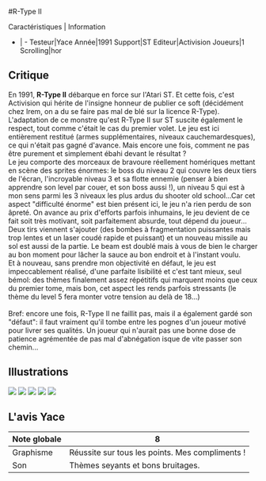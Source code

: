 #R-Type II

Caractéristiques | Information
- | -
Testeur|Yace
Année|1991
Support|ST
Editeur|Activision
Joueurs|1
Scrolling|hor

## Critique
En 1991, <b>R-Type II</b> débarque en force sur l'Atari ST. Et cette fois, c'est Activision qui hérite de l'insigne honneur de publier ce soft (décidément chez Irem, on a du se faire pas mal de blé sur la licence R-Type).<br/>L'adaptation de ce monstre qu'est R-Type II sur ST suscite également le respect, tout comme c'était le cas du premier volet. Le jeu est ici entièrement restitué (armes supplémentaires, niveaux cauchemardesques), ce qui n'était pas gagné d'avance. Mais encore une fois, comment ne pas être purement et simplement ébahi devant le résultat ?<br/>Le jeu comporte des morceaux de bravoure réellement homériques mettant en scène des sprites énormes: le boss du niveau 2 qui couvre les deux tiers de l'écran, l'incroyable niveau 3 et sa flotte ennemie (penser à bien apprendre son level par couer, et son boss aussi !), un niveau 5 qui est à mon sens parmi les 3 niveaux les plus ardus du shooter old school...Car cet aspect "difficulté énorme" est bien présent ici, le jeu n'a rien perdu de son âpreté. On avance au prix d'efforts parfois inhumains, le jeu devient de ce fait soit très motivant, soit parfaitement absurde, tout dépend du joueur...<br/>Deux tirs viennent s'ajouter (des bombes à fragmentation puissantes mais trop lentes et un laser coudé rapide et puissant) et un nouveau missile au sol est aussi de la partie. Le beam est doublé mais à vous de bien le charger au bon moment pour lâcher la sauce au bon endroit et à l'instant voulu.<br/>Et à nouveau, sans prendre mon objectivité en défaut, le jeu est impeccablement réalisé, d'une parfaite lisibilité et c'est tant mieux, seul bémol: des thèmes finalement assez répétitifs qui marquent moins que ceux du premier tome, mais bon, cet aspect les rends parfois stressants (le thème du level 5 fera monter votre tension au delà de 18...)<br/><br/>Bref: encore une fois, R-Type II ne faillit pas, mais il a également gardé son "défaut": il faut vraiment qu'il tombe entre les pognes d'un joueur motivé pour livrer ses qualités. Un joueur qui n'aurait pas une bonne dose de patience agrémentée de pas mal d'abnégation isque de vite passer son chemin...

## Illustrations
![](http://www.shmup.com/images/thumbs/img_fiche_1_1225.png)
![](http://www.shmup.com/images/thumbs/img_fiche_2_1225.bmp)
![](http://www.shmup.com/images/thumbs/img_fiche_3_1225.bmp)
![](http://www.shmup.com/images/thumbs/)
![](http://www.shmup.com/images/thumbs/)

## L'avis Yace
Note globale|8
-|-
Graphisme|Réussite sur tous les points. Mes compliments !
Son|Thèmes seyants et bons bruitages.
